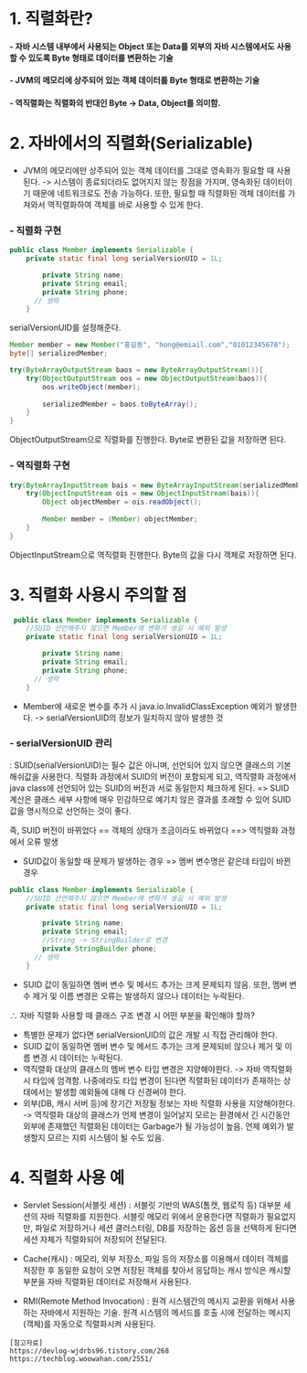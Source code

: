 # 1. 직렬화란?
#### - 자바 시스템 내부에서 사용되는 Object 또는 Data를 외부의 자바 시스템에서도 사용할 수 있도록 Byte 형태로 데이터를 변환하는 기술
#### - JVM의 메모리에 상주되어 있는 객체 데이터를 Byte 형태로 변환하는 기술
#### - 역직렬화는 직렬화의 반대인 Byte -> Data, Object를 의미함.

# 2. 자바에서의 직렬화(Serializable)
- JVM의 메모리에만 상주되어 있는 객체 데이터를 그대로 영속화가 필요할 때 사용된다. 
-> 시스템이 종료되더라도 없어지지 않는 장점을 가지며, 영속화된 데이터이기 때문에 네트워크로도 전송 가능하다. 
또한, 필요할 때 직렬화된 객체 데이터를 가져와서 역직렬화하여 객체를 바로 사용할 수 있게 한다.

### - 직렬화 구현
```java
public class Member implements Serializable {
	private static final long serialVersionUID = 1L;

        private String name;
        private String email;
        private String phone;
      // 생략
    }
```
serialVersionUID를 설정해준다.

```java
Member member = new Member("홍길동", "hong@emiail.com","01012345678");
byte[] serializedMember;

try(ByteArrayOutputStream baos = new ByteArrayOutputStream()){
	try(ObjectOutputStream oos = new ObjectOutputStream(baos)){
    	oos.writeObject(member);
        
        serializedMember = baos.toByteArray();
    }
}
```
ObjectOutputStream으로 직렬화를 진행한다. Byte로 변환된 값을 저장하면 된다.

### - 역직렬화 구현
```java
try(ByteArrayInputStream bais = new ByteArrayInputStream(serializedMember)){
	try(ObjectInputStream ois = new ObjectInputStream(bais)){
    	Object objectMember = ois.readObject();
    
    	Member member = (Member) objectMember;
    }
}
```
ObjectInputStream으로 역직렬화 진행한다. Byte의 값을 다시 객체로 저장하면 된다.

# 3. 직렬화 사용시 주의할 점
```java
 public class Member implements Serializable {
	//SUID 선언해주지 않으면 Member에 변화가 생길 시 예외 발생
	private static final long serialVersionUID = 1L;

        private String name;
        private String email;
        private String phone;
      // 생략
    }
```
- Member에 새로운 변수를 추가 시 java.io.InvalidClassException 예외가 발생한다. -> serialVersionUID의 정보가 일치하지 않아 발생한 것

### - serialVersionUID 관리
: SUID(serialVersionUID)는 필수 값은 아니며, 선언되어 있지 않으면 클래스의 기본 해쉬값을 사용한다.
직렬화 과정에서 SUID의 버전이 포함되게 되고, 역직렬화 과정에서 java class에 선언되어 있는 SUID의 버전과 서로 동일한지 체크하게 된다.
=> SUID 계산은 클래스 세부 사항에 매우 민감하므로 예기치 않은 결과를 초래할 수 있어 SUID 값을 명시적으로 선언하는 것이 좋다.

즉, SUID 버전이 바뀌었다 == 객체의 상태가 조금이라도 바뀌었다 ==> 역직렬화 과정에서 오류 발생

- SUID값이 동일할 때 문제가 발생하는 경우
=> 멤버 변수명은 같은데 타입이 바뀐 경우
```java
public class Member implements Serializable {
	//SUID 선언해주지 않으면 Member에 변화가 생길 시 예외 발생
	private static final long serialVersionUID = 1L;

        private String name;
        private String email;
        //String -> StringBuilder로 변경
        private StringBuilder phone;
      // 생략
    }
```

* SUID 값이 동일하면 멤버 변수 및 메서드 추가는 크게 문제되지 않음. 또한, 멤버 변수 제거 및 이름 변경은 오류는 발생하지 않으나 데이터는 누락된다.

∴ 자바 직렬화 사용할 때 클래스 구조 변경 시 어떤 부분을 확인해야 할까?
- 특별한 문제가 없다면 serialVersionUID의 값은 개발 시 직접 관리해야 한다.
- SUID 값이 동일하면 멤버 변수 및 메서드 추가는 크게 문제되비 않으나 제거 및 이름 변경 시 데이터는 누락된다.
- 역직렬화 대상의 클래스의 멤버 변수 타입 변경은 지양해야한다. 
-> 자바 역직렬화시 타입에 엄격함. 나중에라도 타입 변경이 된다면 직렬화된 데이터가 존재하는 상태에서는 발생할 예외들에 대해 다 신경써야 한다.
- 외부(DB, 캐시 서버 등)에 장기간 저장될 정보는 자바 직렬화 사용을 지양해야한다.
-> 역직렬화 대상의 클래스가 언제 변경이 일어날지 모르는 환경에서 긴 시간동안 외부에 존재했던 직렬화된 데이터는 Garbage가 될 가능성이 높음. 언제 예외가 발생할지 모르는 지뢰 시스템이 될 수도 있음.


# 4. 직렬화 사용 예
- Servlet Session(서블릿 세션)
: 서블릿 기반의 WAS(톰캣, 웹로직 등) 대부분 세션의 자바 직렬화를 지원한다.
서블릿 메모리 위에서 운용한다면 직렬화가 필요없지만, 파일로 저장하거나 세션 클러스터링, DB를 저장하는 옵션 등을 선택하게 된다면 세션 자체가 직렬화되어 저장되어 전달된다.

- Cache(캐시)
: 메모리, 외부 저장소, 파일 등의 저장소를 이용해서 데이터 객체를 저장한 후 동일한 요청이 오면 저장된 객체를 찾아서 응답하는 캐시 방식은 캐시할 부분을 자바 직렬화된 데이터로 저장해서 사용된다.

- RMI(Remote Method Invocation)
: 원격 시스템간의 메시지 교환을 위해서 사용하는 자바에서 지원하는 기술.
원격 시스템의 메서드를 호출 시에 전달하는 메시지(객체)를 자동으로 직렬화시켜 사용된다.

```script
[참고자료] 
https://devlog-wjdrbs96.tistory.com/268
https://techblog.woowahan.com/2551/
```
